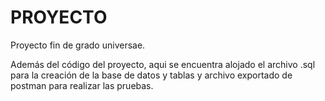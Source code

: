 # PROYECTO

Proyecto fin de grado universae.

Además del código del proyecto, aqui se encuentra alojado el archivo .sql para la creación de la base de datos y tablas y archivo exportado de postman para realizar las pruebas. 
